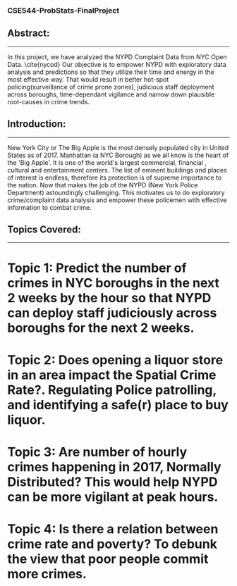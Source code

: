 ### CSE544-ProbStats-FinalProject

## Abstract:
----------
In this project, we have analyzed the NYPD Complaint Data from NYC Open Data. \cite{nycod} Our objective is to empower NYPD with exploratory data analysis and predictions so that they utilize their time and energy in the most effective way. That would result in better hot-spot policing(surveillance of crime prone zones), judicious staff deployment across boroughs, time-dependant vigilance and narrow down plausible root-causes in crime trends.


## Introduction:
---------------
New York City or The Big Apple is the most densely populated city in United States as of 2017. Manhattan (a NYC Borough) as we all know is the heart of the 'Big Apple'. It is one of the world's largest commercial, financial , cultural and entertainment centers. The list of eminent buildings and places of interest is endless, therefore its protection is of supreme importance to the nation. Now that makes the job of the NYPD (New York Police Department) astoundingly challenging.
This motivates us to do exploratory crime/complaint data analysis and empower these policemen with effective information to combat crime.


## Topics Covered:
------------------

# Topic 1: Predict the number of crimes in NYC boroughs in the next 2 weeks by the hour so that NYPD can deploy staff judiciously across boroughs for the next 2 weeks.

# Topic 2: Does opening a liquor store in an area impact the Spatial Crime Rate?. Regulating Police patrolling, and identifying a safe(r) place to buy liquor.

# Topic 3: Are number of hourly crimes happening in 2017, Normally Distributed? This would help NYPD can be more vigilant at peak hours.

# Topic 4: Is there a relation between crime rate and poverty? To debunk the view that poor people commit more crimes.

